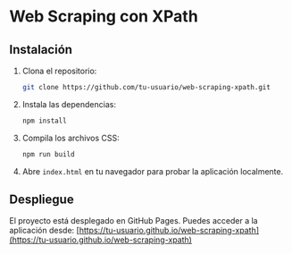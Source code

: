 # Web Scraping con XPath

## Instalación

1. Clona el repositorio:
    ```bash
    git clone https://github.com/tu-usuario/web-scraping-xpath.git
    ```

2. Instala las dependencias:
    ```bash
    npm install
    ```

3. Compila los archivos CSS:
    ```bash
    npm run build
    ```

4. Abre `index.html` en tu navegador para probar la aplicación localmente.

## Despliegue

El proyecto está desplegado en GitHub Pages. Puedes acceder a la aplicación desde:
[https://tu-usuario.github.io/web-scraping-xpath](https://tu-usuario.github.io/web-scraping-xpath)
